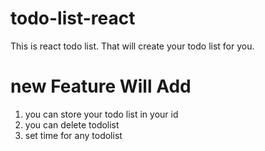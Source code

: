 # todo-list-react
This is react todo list. That will create your todo list for you.


# new Feature Will Add
1. you can store your todo list in your id 
2. you can delete todolist 
3. set time for any todolist
